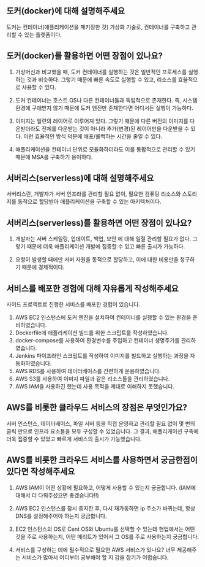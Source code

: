 ## 도커(docker)에 대해 설명해주세요

도커는 컨테이너(애플리케이션을 패키징한 것) 가상화 기술로, 컨테이너를 구축하고 관리할 수 있는 플랫폼이다.


## 도커(docker)를 활용하면 어떤 장점이 있나요?

1. 가상머신과 비교했을 때, 도커 컨테이너를 실행하는 것은 일반적인 프로세스를 실행하는 것과 비슷하다. 그렇기 때문에 빠른 속도로 실행할 수 있고, 리소스를 효율적으로 사용할 수 있다.

2. 도커 컨테이너는 호스트 OS나 다른 컨테이너들과 독립적으로 존재한다. 즉, 시스템 환경에 구애받지 않기 때문에 도커 엔진만 존재한다면 어디서든 실행이 가능하다.

3. 이미지는 일련의 레이어로 이루어져 있다. 그렇기 때문에 다른 버전의 이미지를 다운받더라도 전체를 다운받는 것이 아니라 추가(변경)된 레이어만을 다운받을 수 있다. 이런 효율적인 방식 덕분에 배포/롤백하는 시간을 줄일 수 있다.

4. 애플리케이션을 컨테이너 단위로 모듈화하더라도 이를 통합적으로 관리할 수 있기 때문에 MSA를 구축하기 용이하다.


## 서버리스(serverless)에 대해 설명해주세요

서버리스란, 개발자가 서버 인프라를 관리할 필요 없이, 필요한 컴퓨팅 리소스와 스토리지를 동적으로 할당받아 애플리케이션을 구축할 수 있는 아키텍처이다.


## 서버리스(serverless)를 활용하면 어떤 장점이 있나요?

1. 개발자는 서버 스케일링, 업데이트, 백업, 보안 에 대해 일절 관리할 필요가 없다. 그렇기 때문에 더욱 애플리케이션 개발에 집중할 수 있고 빠른 출시가 가능하다.

2. 요청이 발생할 때에만 서버 자원을 동적으로 할당하고, 이에 대한 비용만을 청구하기 때문에 경제적이다.


## 서비스를 배포한 경험에 대해 자유롭게 작성해주세요

사이드 프로젝트로 진행한 서비스를 배포한 경험이 있습니다.
1. AWS EC2 인스턴스에 도커 엔진을 설치하여 컨테이너를 실행할 수 있는 환경을 준비하였습니다.
2. Dockerfile에 애플리케이션 빌드를 위한 스크립트를 작성하였습니다.
3. docker-compose를 사용하여 환경변수를 주입하고 컨테이너 생명주기를 관리하였습니다.
4. Jenkins 파이프라인 스크립트를 작성하여 이미지를 빌드하고 실행하는 과정을 자동화하였습니다.
5. AWS RDS를 사용하여 데이터베이스를 간편하게 운용하였습니다.
6. AWS S3를 사용하여 이미지 파일과 같은 리소스들을 관리하였습니다.
7. AWS IAM을 사용하긴 했는데 사용 목적을 제대로 이해하지 못했습니다.


## AWS를 비롯한 클라우드 서비스의 장점은 무엇인가요?

서버 인스턴스, 데이터베이스, 파일 서버 등을 직접 운영하고 관리할 필요 없이 몇 번의 클릭 만으로 인프라 요소들을 모두 구성할 수 있었습니다.
그 결과, 애플리케이션 구축에 더욱 집중할 수 있었고 빠르게 서비스의 출시가 가능했습니다.


## AWS를 비롯한 크라우드 서비스를 사용하면서 궁금한점이 있다면 작성해주세요

1. AWS IAM이 어떤 상황에 필요하고, 어떻게 사용할 수 있는지 궁금합니다. (IAM에 대해서 더 다뤄주셨으면 좋겠습니다!!)

2. AWS EC2 인스턴스를 잠시 중지한 후, 다시 재가동하면 ip 주소가 바뀌는데, 항상 DNS를 설정해주어야 하는지 궁금합니다.

3. EC2 인스턴스의 OS로 Cent OS와 Ubuntu를 선택할 수 있는데 현업에서는 어떤 것을 주로 사용하는지, 어떤 메리트가 있어서 그 OS를 주로 사용하는지 궁금합니다.

4. 서비스를 구성하는 데에 필수적으로 필요한 AWS 서비스가 있나요? 너무 제공해주는 서비스가 많아서 어디부터 공부해야 할 지 감을 잡기가 어렵습니다.

